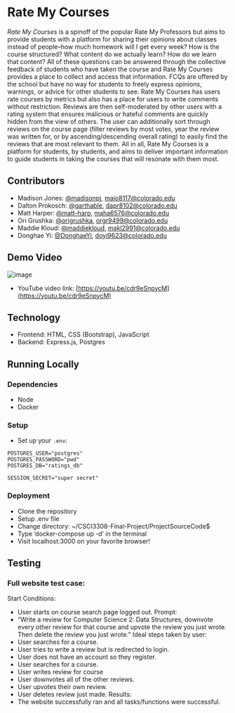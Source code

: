 # Rate My Courses
*Rate My Courses* is a spinoff of the popular Rate My Professors but aims to provide students with a platform for sharing their opinions about classes instead of people–how much homework will I get every week? How is the course structured? What content do we actually learn? How do we learn that content? All of these questions can be answered through the collective feedback of students who have taken the course and Rate My Courses provides a place to collect and access that information.
FCQs are offered by the school but have no way for students to freely express opinions, warnings, or advice for other students to see. Rate My Courses has users rate courses by metrics but also has a place for users to write comments without restriction. Reviews are then self-moderated by other users with a rating system that ensures malicious or hateful comments are quickly hidden from the view of others. The user can additionally sort through reviews on the course page (filter reviews by most votes, year the review was written for, or by ascending/descending overall rating) to easily find the reviews that are most relevant to them. All in all, Rate My Courses is a platform for students, by students, and aims to deliver important information to guide students in taking the courses that will resonate with them most.  

## Contributors
- Madison Jones: [@madisonpj](https://github.com/madisonpj), majo8117@colorado.edu
- Dalton Prokosch: [@garthable](https://github.com/garthable), dapr8102@colorado.edu
- Matt Harper: [@matt-harp](https://github.com/matt-harp), maha6576@colorado.edu
- Ori Grushka: [@origrushka](https://github.com/origrushka), orgr9499@colorado.edu
- Maddie Kloud: [@maddiekloud](https://github.com/maddiekloud), makl2991@colorado.edu
- Donghae Yi: [@DonghaeYi](https://github.com/DonghaeYi), doyi9623@colorado.edu

## Demo Video
![image](https://github.com/madisonpj/CSCI3308-Final-Project/assets/132002675/0082e827-dcbe-4411-8dfe-0988d24b7a73)
- YouTube video link: [https://youtu.be/cdr9eSnpycM](https://youtu.be/cdr9eSnpycM)

## Technology
- Frontend: HTML, CSS (Bootstrap), JavaScript
- Backend: Express.js, Postgres

## Running Locally
### Dependencies
- Node
- Docker

### Setup
- Set up your `.env`:
```
POSTGRES_USER="postgres"
POSTGRES_PASSWORD="pwd"
POSTGRES_DB="ratings_db"

SESSION_SECRET="super secret"
```

### Deployment
- Clone the repository
- Setup .env file
- Change directory: ~/CSCI3308-Final-Project/ProjectSourceCode$
- Type ‘docker-compose up -d’ in the terminal
- Visit localhost:3000 on your favorite browser!

## Testing
### Full website test case:
Start Conditions:
- User starts on course search page logged out.
Prompt:
- “Write a review for Computer Science 2: Data Structures, downvote every other review for that course and upvote the review you just wrote. Then delete the review you just wrote.”
Ideal steps taken by user:
- User searches for a course.
- User tries to write a review but is redirected to login.
- User does not have an account so they register.
- User searches for a course.
- User writes review for course
- User downvotes all of the other reviews. 
- User upvotes their own review.
- User deletes review just made.
Results:
- The website successfully ran and all tasks/functions were successful.
